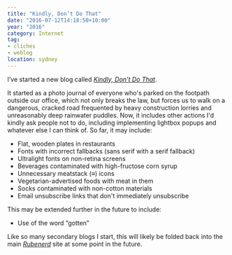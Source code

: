 ```yaml
---
title: "Kindly, Don’t Do That"
date: "2016-07-12T14:18:50+10:00"
year: "2016"
category: Internet
tag:
- cliches
- weblog
location: sydney
---
```

I’ve started a new blog called *[Kindly, Don’t Do That]*.

It started as a photo journal of everyone who's parked on the footpath outside our office, which not only breaks the law, but forces us to walk on a dangerous, cracked road frequented by heavy construction lorries and unreasonably deep rainwater puddles. Now, it includes other actions I'd kindly ask people not to do, including implementing lightbox popups and whatever else I can think of. So far, it may include:

* Flat, wooden plates in restaurants
* Fonts with incorrect fallbacks (sans serif with a serif fallback)
* Ultralight fonts on non-retina screens
* Beverages contaminated with high-fructose corn syrup
* Unnecessary meatstack (≡) icons 
* Vegetarian-advertised foods with meat in them
* Socks contaminated with non-cotton materials
* Email unsubscribe links that don't immediately unsubscribe

This may be extended further in the future to include:

* Use of the word “gotten”

Like so many secondary blogs I start, this will likely be folded back into the main *[Rubenerd]* site at some point in the future.

[Kindly, Don’t Do That]: https://kindlydontdothat.tumblr.com/
[Rubenerd]: https://rubenerd.com/


